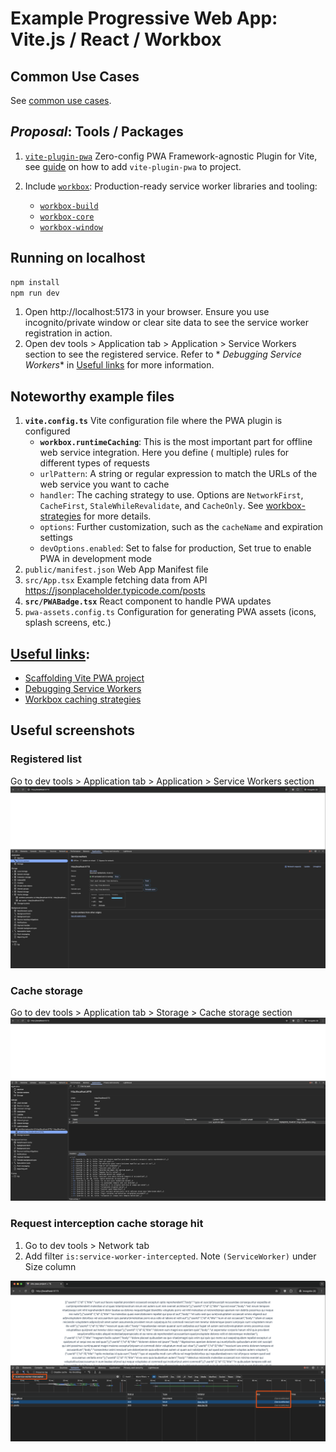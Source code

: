 # Example Progressive Web App: Vite.js / React / Workbox

## Common Use Cases

See [common use cases](documents/service-workers-common-use-cases.md).

## _Proposal_: Tools / Packages

1. [`vite-plugin-pwa`](https://github.com/vite-pwa/vite-plugin-pwa) Zero-config PWA Framework-agnostic Plugin for Vite,
   see [guide](https://vite-pwa-org.netlify.app/guide/) on how to add `vite-plugin-pwa` to project.

2. Include [`workbox`](https://developers.google.com/web/tools/workbox): Production-ready service worker libraries and
   tooling:
    * [`workbox-build`](https://developer.chrome.com/docs/workbox/modules/workbox-build#type-StrategyName)
    * [`workbox-core`](https://developer.chrome.com/docs/workbox/modules/workbox-core)
    * [`workbox-window`](https://developer.chrome.com/docs/workbox/modules/workbox-window)

## Running on localhost

```bash
npm install
npm run dev
```

1. Open http://localhost:5173 in your browser. Ensure you use incognito/private window or clear site data to see the
   service worker registration in action.
2. Open dev tools > Application tab > Application > Service Workers section to see the registered service. Refer to *
   *Debugging Service
   Workers** in [Useful links](#useful-links) for more information.

## Noteworthy example files

1. **`vite.config.ts`** Vite configuration file where the PWA plugin is configured
    * **`workbox.runtimeCaching`**: This is the most important part for offline web service integration. Here you define (
      multiple) rules for different types of requests
    * `urlPattern`: A string or regular expression to match the URLs of the web service you want to cache
    * `handler`: The caching strategy to use. Options are `NetworkFirst`, `CacheFirst`, `StaleWhileRevalidate`, and
      `CacheOnly`. See [workbox-strategies](https://developer.chrome.com/docs/workbox/modules/workbox-strategies) for
      more details.
    * `options`: Further customization, such as the `cacheName` and expiration settings
    * `devOptions.enabled`: Set to false for production, Set true to enable PWA in development mode
2. `public/manifest.json` Web App Manifest file
3. `src/App.tsx` Example fetching data from API https://jsonplaceholder.typicode.com/posts
4. **`src/PWABadge.tsx`** React component to handle PWA updates
5. `pwa-assets.config.ts` Configuration for generating PWA assets (icons, splash screens, etc.)

## [Useful links](#useful-links):

* [Scaffolding Vite PWA project](https://vite-pwa-org.netlify.app/guide/#scaffolding-your-first-vite-pwa-project)
* [Debugging Service Workers](https://developer.chrome.com/docs/devtools/progressive-web-apps#summary)
* [Workbox caching strategies](https://developer.chrome.com/docs/workbox/modules/workbox-strategies#type-CacheFirst)

## Useful screenshots

### Registered list

Go to dev tools > Application tab > Application > Service Workers section
![Service Workers Registered list](./documents/service-workers-registered-list.png)

### Cache storage

Go to dev tools > Application tab > Storage > Cache storage section
![Service Workers Cache storage](./documents/service-workers-cache-storage.png)

### Request interception cache storage hit

1. Go to dev tools > Network tab
2. Add filter `is:service-worker-intercepted`. Note `(ServiceWorker)` under Size column

![Service Workers requests cache hit](./documents/service-workers-requests-cache-hit.png)
